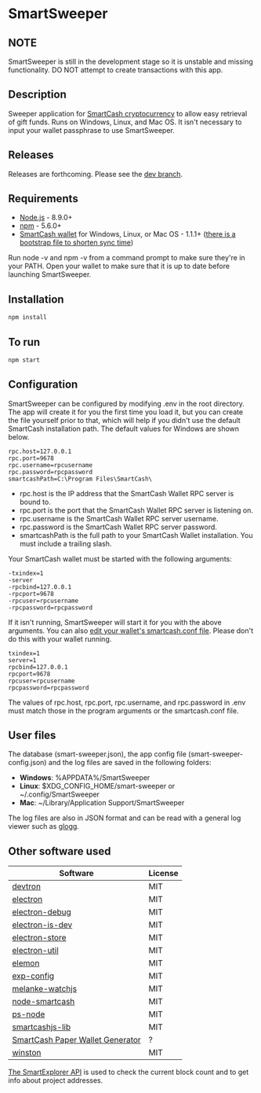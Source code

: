 SmartSweeper
=============

NOTE
---------------
SmartSweeper is still in the development stage so it is unstable and missing functionality. DO NOT attempt to create transactions with this app.

Description
---------------
Sweeper application for [SmartCash cryptocurrency](http://smartcash.cc) to allow easy retrieval of gift funds. Runs on Windows, Linux, and Mac OS. It isn't necessary to input your wallet passphrase to use SmartSweeper.

Releases
---------------
Releases are forthcoming. Please see the [dev branch](https://github.com/swiftlettech/smart-sweeper/tree/dev).

Requirements
---------------
* [Node.js](http://nodejs.org) - 8.9.0+
* [npm](http://npmjs.com) - 5.6.0+
* [SmartCash wallet](https://smartcash.cc/wallets/) for Windows, Linux, or Mac OS - 1.1.1+ ([there is a bootstrap file to shorten sync time](https://smartcash.freshdesk.com/support/solutions/articles/35000027174-using-the-bootstrap-to-speedup-sync-process))

Run node -v and npm -v from a command prompt to make sure they're in your PATH. Open your wallet to make sure that it is up to date before launching SmartSweeper.


Installation
---------------
``` bash
npm install
```


To run
---------------
``` bash
npm start
```


Configuration
---------------
SmartSweeper can be configured by modifying .env in the root directory. The app will create it for you the first time you load it, but you can create the file yourself prior to that, which will help if you didn't use the default SmartCash installation path. The default values for Windows are shown below.
```
rpc.host=127.0.0.1
rpc.port=9678
rpc.username=rpcusername
rpc.password=rpcpassword
smartcashPath=C:\Program Files\SmartCash\
```

* rpc.host is the IP address that the SmartCash Wallet RPC server is bound to.
* rpc.port is the port that the SmartCash Wallet RPC server is listening on.
* rpc.username is the SmartCash Wallet RPC server username.
* rpc.password is the SmartCash Wallet RPC server password.
* smartcashPath is the full path to your SmartCash Wallet installation. You must include a trailing slash.


Your SmartCash wallet must be started with the following arguments:
```
-txindex=1
-server
-rpcbind=127.0.0.1
-rpcport=9678
-rpcuser=rpcusername
-rpcpassword=rpcpassword
```

If it isn't running, SmartSweeper will start it for you with the above arguments. You can also [edit your wallet's smartcash.conf file](https://smartcash.freshdesk.com/support/solutions/articles/35000038702-smartcash-conf-configuration-file). Please don't do this with your wallet running.

```
txindex=1
server=1
rpcbind=127.0.0.1
rpcport=9678
rpcuser=rpcusername
rpcpassword=rpcpassword
```

The values of rpc.host, rpc.port, rpc.username, and rpc.password in .env must match those in the program arguments or the smartcash.conf file.


User files
---------------
The database (smart-sweeper.json), the app config file (smart-sweeper-config.json) and the log files are saved in the following folders:

* **Windows**: %APPDATA%/SmartSweeper
* **Linux**: $XDG_CONFIG_HOME/smart-sweeper or ~/.config/SmartSweeper
* **Mac**: ~/Library/Application Support/SmartSweeper

The log files are also in JSON format and can be read with a general log viewer such as [glogg](https://github.com/nickbnf/glogg).


Other software used
-------------------
Software | License
-------- | --------
[devtron](https://github.com/electron/devtron) | MIT
[electron](https://github.com/electron/electron) | MIT
[electron-debug](https://github.com/sindresorhus/electron-debug) | MIT
[electron-is-dev](https://github.com/sindresorhus/electron-is-dev) | MIT
[electron-store](https://github.com/sindresorhus/electron-store) | MIT
[electron-util](https://github.com/sindresorhus/electron-util) | MIT
[elemon](https://github.com/manidlou/elemon) | MIT
[exp-config](https://github.com/ExpressenAB/exp-config) | MIT
[melanke-watchjs](https://github.com/melanke/Watch.JS) | MIT
[node-smartcash](https://github.com/miyakoj/node-smartcash) | MIT
[ps-node](https://github.com/neekey/ps) | MIT
[smartcashjs-lib](https://github.com/SmartCash/SmartCashjs-lib) | MIT
[SmartCash Paper Wallet Generator](https://github.com/SmartCash/PaperWalletGenerator) | ?
[winston](https://github.com/winstonjs/winston) | MIT

[The SmartExplorer API](http://explorer3.smartcash.cc) is used to check the current block count and to get info about project addresses.
